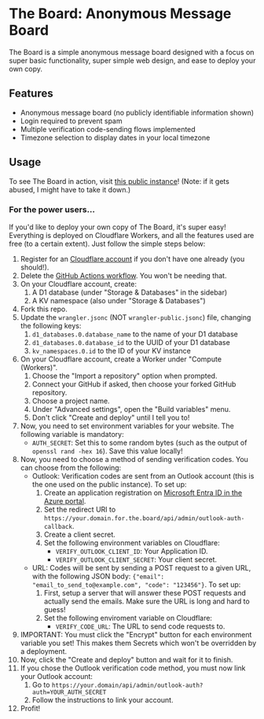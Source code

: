 # The Board: Anonymous Message Board

The Board is a simple anonymous message board designed with a focus on super basic functionality, super simple web design, and ease to deploy your own copy.

## Features

- Anonymous message board (no publicly identifiable information shown)
- Login required to prevent spam
- Multiple verification code-sending flows implemented
- Timezone selection to display dates in your local timezone

## Usage

To see The Board in action, visit [this public instance](https://theboard.davidwhy.me/)! (Note: if it gets abused, I might have to take it down.)

### For the power users...

If you'd like to deploy your own copy of The Board, it's super easy! Everything is deployed on Cloudflare Workers, and all the features used are free (to a certain extent). Just follow the simple steps below:

1. Register for an [Cloudflare account](https://dash.cloudflare.com/) if you don't have one already (you should!).
2. Delete the [GitHub Actions workflow](./.github/workflows/deploy_public.yml). You won't be needing that.
3. On your Cloudflare account, create:
   1. A D1 database (under "Storage &amp; Databases" in the sidebar)
   2. A KV namespace (also under "Storage &amp; Databases")
4. Fork this repo.
5. Update the `wrangler.jsonc` (NOT `wrangler-public.jsonc`) file, changing the following keys:
   1. `d1_databases.0.database_name` to the name of your D1 database
   2. `d1_databases.0.database_id` to the UUID of your D1 database
   3. `kv_namespaces.0.id` to the ID of your KV instance
6. On your Cloudflare account, create a Worker under "Compute (Workers)".
   1. Choose the "Import a repository" option when prompted.
   2. Connect your GitHub if asked, then choose your forked GitHub repository.
   3. Choose a project name.
   4. Under "Advanced settings", open the "Build variables" menu.
   5. Don't click "Create and deploy" until I tell you to!
7. Now, you need to set environment variables for your website. The following variable is mandatory:
   - `AUTH_SECRET`: Set this to some random bytes (such as the output of `openssl rand -hex 16`). Save this value locally!
8. Now, you need to choose a method of sending verification codes. You can choose from the following:
   - Outlook: Verification codes are sent from an Outlook account (this is the one used on the public instance). To set up:
     1. Create an application registration on [Microsoft Entra ID in the Azure portal](https://portal.azure.com/#view/Microsoft_AAD_IAM/ActiveDirectoryMenuBlade/~/RegisteredApps).
     2. Set the redirect URI to `https://your.domain.for.the.board/api/admin/outlook-auth-callback`.
     3. Create a client secret.
     4. Set the following environment variables on Cloudflare:
        - `VERIFY_OUTLOOK_CLIENT_ID`: Your Application ID.
        - `VERIFY_OUTLOOK_CLIENT_SECRET`: Your client secret.
   - URL: Codes will be sent by sending a POST request to a given URL, with the following JSON body: `{"email": "email_to_send_to@example.com", "code": "123456"}`. To set up:
     1. First, setup a server that will answer these POST requests and actually send the emails. Make sure the URL is long and hard to guess!
     2. Set the following enviroment variable on Cloudflare:
        - `VERIFY_CODE_URL`: The URL to send code requests to.
9. IMPORTANT: You must click the "Encrypt" button for each environment variable you set! This makes them Secrets which won't be overridden by a deployment.
10. Now, click the "Create and deploy" button and wait for it to finish.
11. If you chose the Outlook verification code method, you must now link your Outlook account:
    1. Go to `https://your.domain/api/admin/outlook-auth?auth=YOUR_AUTH_SECRET`
    2. Follow the instructions to link your account.
12. Profit!
